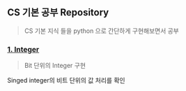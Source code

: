## CS 기본 공부 Repository
> CS 기본 지식 들을 python 으로 간단하게 구현해보면서 공부

### [1. Integer][integer]
> Bit 단위의 Integer 구현

Singed integer의 비트 단위의 값 처리를 확인


[integer]: ./integer/README.md